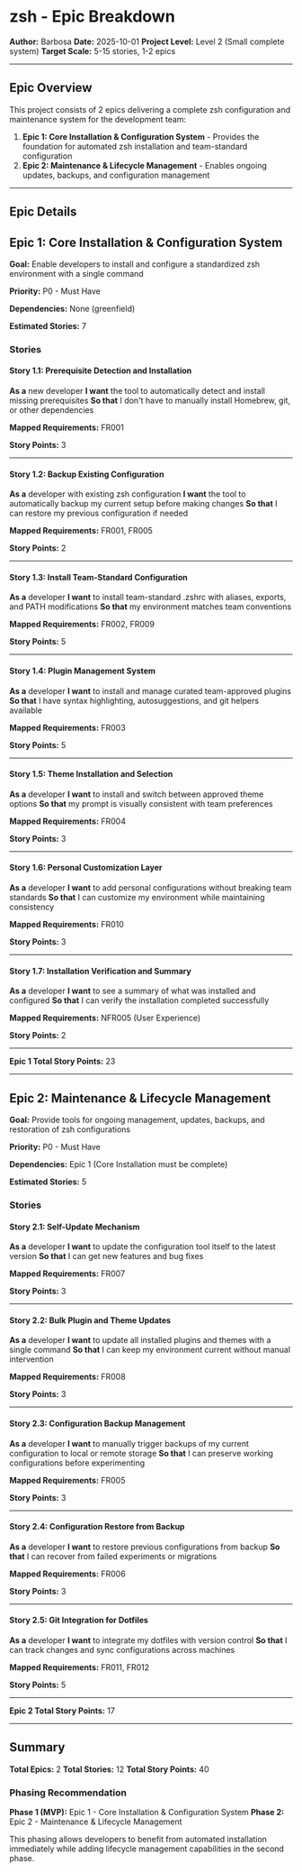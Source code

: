 # zsh - Epic Breakdown

**Author:** Barbosa
**Date:** 2025-10-01
**Project Level:** Level 2 (Small complete system)
**Target Scale:** 5-15 stories, 1-2 epics

---

## Epic Overview

This project consists of 2 epics delivering a complete zsh configuration and maintenance system for the development team:

1. **Epic 1: Core Installation & Configuration System** - Provides the foundation for automated zsh installation and team-standard configuration
2. **Epic 2: Maintenance & Lifecycle Management** - Enables ongoing updates, backups, and configuration management

---

## Epic Details

## Epic 1: Core Installation & Configuration System

**Goal:** Enable developers to install and configure a standardized zsh environment with a single command

**Priority:** P0 - Must Have

**Dependencies:** None (greenfield)

**Estimated Stories:** 7

### Stories

#### Story 1.1: Prerequisite Detection and Installation
**As a** new developer
**I want** the tool to automatically detect and install missing prerequisites
**So that** I don't have to manually install Homebrew, git, or other dependencies

**Mapped Requirements:** FR001

**Story Points:** 3

---

#### Story 1.2: Backup Existing Configuration
**As a** developer with existing zsh configuration
**I want** the tool to automatically backup my current setup before making changes
**So that** I can restore my previous configuration if needed

**Mapped Requirements:** FR001, FR005

**Story Points:** 2

---

#### Story 1.3: Install Team-Standard Configuration
**As a** developer
**I want** to install team-standard .zshrc with aliases, exports, and PATH modifications
**So that** my environment matches team conventions

**Mapped Requirements:** FR002, FR009

**Story Points:** 5

---

#### Story 1.4: Plugin Management System
**As a** developer
**I want** to install and manage curated team-approved plugins
**So that** I have syntax highlighting, autosuggestions, and git helpers available

**Mapped Requirements:** FR003

**Story Points:** 5

---

#### Story 1.5: Theme Installation and Selection
**As a** developer
**I want** to install and switch between approved theme options
**So that** my prompt is visually consistent with team preferences

**Mapped Requirements:** FR004

**Story Points:** 3

---

#### Story 1.6: Personal Customization Layer
**As a** developer
**I want** to add personal configurations without breaking team standards
**So that** I can customize my environment while maintaining consistency

**Mapped Requirements:** FR010

**Story Points:** 3

---

#### Story 1.7: Installation Verification and Summary
**As a** developer
**I want** to see a summary of what was installed and configured
**So that** I can verify the installation completed successfully

**Mapped Requirements:** NFR005 (User Experience)

**Story Points:** 2

---

**Epic 1 Total Story Points:** 23

---

## Epic 2: Maintenance & Lifecycle Management

**Goal:** Provide tools for ongoing management, updates, backups, and restoration of zsh configurations

**Priority:** P0 - Must Have

**Dependencies:** Epic 1 (Core Installation must be complete)

**Estimated Stories:** 5

### Stories

#### Story 2.1: Self-Update Mechanism
**As a** developer
**I want** to update the configuration tool itself to the latest version
**So that** I can get new features and bug fixes

**Mapped Requirements:** FR007

**Story Points:** 3

---

#### Story 2.2: Bulk Plugin and Theme Updates
**As a** developer
**I want** to update all installed plugins and themes with a single command
**So that** I can keep my environment current without manual intervention

**Mapped Requirements:** FR008

**Story Points:** 3

---

#### Story 2.3: Configuration Backup Management
**As a** developer
**I want** to manually trigger backups of my current configuration to local or remote storage
**So that** I can preserve working configurations before experimenting

**Mapped Requirements:** FR005

**Story Points:** 3

---

#### Story 2.4: Configuration Restore from Backup
**As a** developer
**I want** to restore previous configurations from backup
**So that** I can recover from failed experiments or migrations

**Mapped Requirements:** FR006

**Story Points:** 3

---

#### Story 2.5: Git Integration for Dotfiles
**As a** developer
**I want** to integrate my dotfiles with version control
**So that** I can track changes and sync configurations across machines

**Mapped Requirements:** FR011, FR012

**Story Points:** 5

---

**Epic 2 Total Story Points:** 17

---

## Summary

**Total Epics:** 2
**Total Stories:** 12
**Total Story Points:** 40

### Phasing Recommendation

**Phase 1 (MVP):** Epic 1 - Core Installation & Configuration System
**Phase 2:** Epic 2 - Maintenance & Lifecycle Management

This phasing allows developers to benefit from automated installation immediately while adding lifecycle management capabilities in the second phase.
